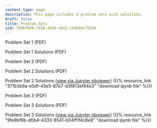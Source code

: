 ```yaml
---
content_type: page
description: This page includes 3 problem sets with solutions.
draft: false
title: Problem Sets
uid: 7b9bf0d6-7458-4030-a9a2-c5d604c7559d
---
```

Problem Set 1 (PDF)

Problem Set 1 Solutions (PDF)

Problem Set 2 (PDF)

Problem Set 2 Solutions (PDF)

Problem Set 2 Solutions ([view via Jupyter nbviewer](https://nbviewer.org/urls/draft.ocw.mit.edu/courses/res-2-008-thermodynamics-and-climate-change-summer-2020/pset2_solution.ipynb)) ({{% resource_link "371b3b9a-e5df-43e5-87b7-d3f813ef64e3" "download ipynb file" %}})

Problem Set 3 (PDF)

Problem Set 3 Solutions (PDF)

Problem Set 3 Solutions ([view via Jupyter nbviewer](https://nbviewer.org/urls/draft.ocw.mit.edu/courses/res-2-008-thermodynamics-and-climate-change-summer-2020/pset3_solution.ipynb)) ({{% resource_link "9fe9bf6b-d0b4-4333-8541-b04ff1f4c8e8" "download ipynb file" %}})